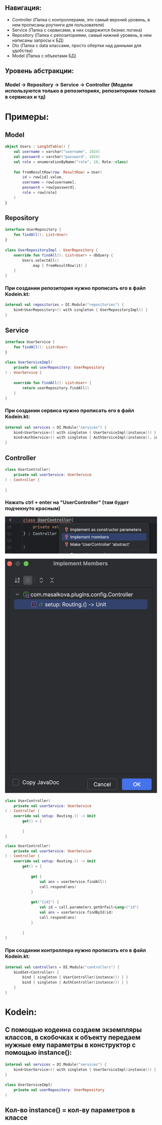 ## Навигация: 
* Controller (Папка с контроллерами, это самый верхний уровень, в нем прописаны роутинги для пользователя)
* Service (Папка с сервисами, в них содержится бизнес логика)
* Repository (Папка с репозиториями, самый нижний уровень, в нем написаны запросы к БД)
* Dto (Папка с data классами, просто обертки над данными для удобства)
* Model (Папка с объектами БД)

## Уровень абстракции:

### Model -> Repository -> Service -> Controller (Модели используются только в репозиториях, репозиториии только в сервисах и тд)

# Примеры: 

## Model
```kotlin
object Users : LongIdTable() {
    val username = varchar("username", 1024)
    val password = varchar("password", 1024)
    val role = enumerationByName("role", 10, Role::class)

    fun fromResultRow(row: ResultRow) = User(
        id = row[id].value,
        username = row[username],
        password = row[password],
        role = row[role]
    )
}
```

## Repository
```kotlin
interface UserRepository {
    fun findAll(): List<User>
}

class UserRepositoryImpl : UserRepository {
    override fun findAll(): List<User> = dbQuery {
        Users.selectAll()
            .map { fromResultRow(it) }
    }
}
```

### При создании репозитория нужно прописать его в файл Kodein.kt:
```kotlin
internal val repositories = DI.Module("repositories") {
    bind<UserRepository>() with singleton { UserRepositoryImpl() }
}
```

## Service
```kotlin
interface UserService {
    fun findAll(): List<User>
}

class UserServiceImpl(
    private val userRepository: UserRepository
) : UserService {

    override fun findAll(): List<User> {
        return userRepository.findAll()
    }
}
```

### При создании сервиса нужно прописать его в файл Kodein.kt:
```kotlin
internal val services = DI.Module("services") {
    bind<UserService>() with singleton { UserServiceImpl(instance()) }
    bind<AuthService>() with singleton { AuthServiceImpl(instance(), instance()) }
}

```

## Controller
```kotlin
class UserController(
    private val userService: UserService
) : Controller {
    
}
```
### Нажать ctrl + enter на "UserController" (там будет подчекнуто красным)
![test](src/main/resources/readme/controller-1.png)

![test](src/main/resources/readme/controller-2.png)

```kotlin
class UserController(
    private val userService: UserService
) : Controller {
    override val setup: Routing.() -> Unit
        get() = {
            
        }
}
```

```kotlin
class UserController(
    private val userService: UserService
) : Controller {
    override val setup: Routing.() -> Unit
        get() = {

            get {
                val ans = userService.findAll()
                call.respond(ans)
            }

            get("{id}") {
                val id = call.parameters.getOrFail<Long>("id")
                val ans = userService.findById(id)
                call.respond(ans)
            }

        }
}
```

### При создании контроллера нужно прописать его в файл Kodein.kt:
```kotlin
internal val controllers = DI.Module("controllers") {
    bindSet<Controller> {
        bind { singleton { UserController(instance()) } }
        bind { singleton { AuthController(instance()) } }
    }
}
```

# Kodein:
## С помощью кодеина создаем экземпляры классов, в скобочках к объекту передаем нужные ему параметры в конструктор с помощью instance():
```kotlin
internal val services = DI.Module("services") {
    bind<UserService>() with singleton { UserServiceImpl(instance()) }
}

class UserServiceImpl(
    private val userRepository: UserRepository
) 
```
## Кол-во instance() = кол-ву параметров в классе
